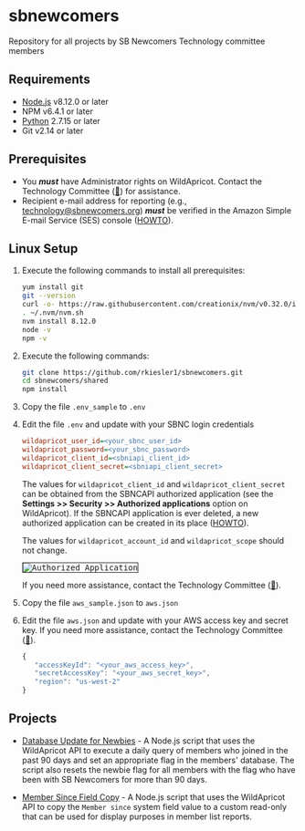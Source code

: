 # sbnewcomers
Repository for all projects by SB Newcomers Technology committee members

## Requirements

* [Node.js](https://nodejs.org/en/download/) v8.12.0 or later
* NPM v6.4.1 or later
* [Python](https://www.python.org/downloads/) 2.7.15 or later
* Git v2.14 or later

## Prerequisites

* You __***must***__ have Administrator rights on WildApricot. Contact the Technology Committee ([:email:](mailto:technology@sbnewcomers.org)) for assistance.
* Recipient e-mail address for reporting (e.g., technology@sbnewcomers.org) __***must***__ be verified in the Amazon Simple E-mail Service (SES) console ([HOWTO](https://docs.aws.amazon.com/ses/latest/DeveloperGuide/verify-email-addresses-procedure.html)).

## Linux Setup

1. Execute the following commands to install all prerequisites:
   ```bash
   yum install git
   git --version
   curl -o- https://raw.githubusercontent.com/creationix/nvm/v0.32.0/install.sh | bash
   . ~/.nvm/nvm.sh
   nvm install 8.12.0
   node -v
   npm -v
   ```

2. Execute the following commands:
   ```bash
   git clone https://github.com/rkiesler1/sbnewcomers.git
   cd sbnewcomers/shared
   npm install
   ```

3. Copy the file `.env_sample` to `.env`

4. Edit the file `.env` and update with your SBNC login credentials
   ```ini
   wildapricot_user_id=<your_sbnc_user_id>
   wildapricot_password=<your_sbnc_password>
   wildapricot_client_id=<sbniapi_client_id>
   wildapricot_client_secret=<sbniapi_client_secret>
   ```

   The values for `wildapricot_client_id` and `wildapricot_client_secret` can be obtained from the SBNCAPI authorized application (see the **Settings >> Security >> Authorized applications** option on WildApricot). If the SBNCAPI application is ever deleted, a new authorized application can be created in its place ([HOWTO](https://gethelp.wildapricot.com/en/articles/180-authorizing-external-applications)).

   The values for `wildapricot_account_id` and `wildapricot_scope` should not change.

   <kbd style="border: 1px solid; width: 600px;">![Authorized Application](/../screenshots/application.png?raw=true "Authorized Application")</kbd>

   If you need more assistance, contact the Technology Committee ([:email:](mailto:technology@sbnewcomers.org)).

5. Copy the file `aws_sample.json` to `aws.json`

6. Edit the file `aws.json` and update with your AWS access key and secret key. If you need more assistance, contact the Technology Committee ([:email:](mailto:technology@sbnewcomers.org)).
   ```javascript
   {
      "accessKeyId": "<your_aws_access_key>",
      "secretAccessKey": "<your_aws_secret_key>",
      "region": "us-west-2"
   }
   ```

## Projects

* [Database Update for Newbies](./DatabaseUpdateNewbie) - A Node.js script that uses the WildApricot API to execute a daily query of members who joined in the past 90 days and set an appropriate flag in the members' database. The script also resets the newbie flag for all members with the flag who have been with SB Newcomers for more than 90 days.

* [Member Since Field Copy](./MemberSinceFieldCopy) - A Node.js script that uses the WildApricot API to copy the `Member since` system field value to a custom read-only that can be used for display purposes in member list reports.